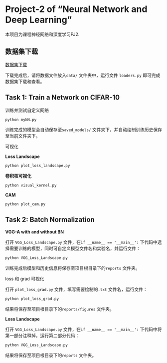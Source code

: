 # Project-2 of “Neural Network and Deep Learning”

本项目为课程神经网络和深度学习PJ2.



## 数据集下载

[数据集下载](https://pan.baidu.com/s/1zWjv2NSyJHpbjGl9KtLQHw?pwd=kw6v)

下载完成后，请将数据文件放入`data/` 文件夹中，运行文件 `loaders.py` 即可完成数据集下载和查看。



## Task 1: Train a Network on CIFAR-10

训练并测试自定义网络

```bash
python myNN.py
```

训练完成的模型会自动保存至`saved_models/` 文件夹下，并自动绘制训练历史保存至当前文件夹下。



可视化

**Loss Landscape**

```bash
python plot_loss_landscape.py
```

**卷积核可视化**

```bash
python visual_kernel.py
```

**CAM**

```bash
python plot_cam.py
```



## Task 2:  Batch Normalization

**VGG-A with and without BN**

打开 `VGG_Loss_Landscape.py` 文件，在`if __name__ == '__main__':` 下代码中选择需要训练的模型，同时可自定义模型文件名和实验名，并运行文件：

```bash
python VGG_Loss_Landscape.py
```

训练完成后模型和历史信息将保存至项目根目录下的`reports` 文件夹。



loss 和 grad 可视化

打开 `plot_loss_grad.py` 文件，填写需要绘制的`.txt` 文件名，运行文件：

```bash
python plot_loss_grad.py
```

结果将保存至项目根目录下的`reports/figures` 文件夹。



**Loss Landscape**

打开 `VGG_Loss_Landscape.py` 文件，在`if __name__ == '__main__':` 下代码中将第一部分注释掉，运行第二部分代码：

```python
python VGG_Loss_Landscape.py
```

结果将保存至项目根目录下的`reports` 文件夹。